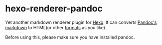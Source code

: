 hexo-renderer-pandoc
=====

Yet another markdown renderer plugin for [Hexo](http://zespia.tw/hexo). It can converts [Pandoc's markdown](http://johnmacfarlane.net/pandoc/) to HTML(or other [formats](http://johnmacfarlane.net/pandoc/index.html) as you like).

Before using this, please make sure you have installed pandoc.
